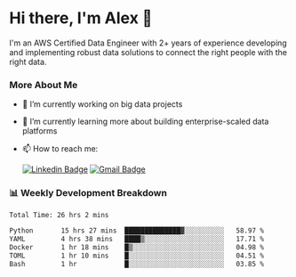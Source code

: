 # Hi there, I'm Alex  👋

I'm an AWS Certified Data Engineer with 2+ years of experience developing and implementing robust data solutions to connect the right people with the right data. 

### More About Me

- 🔭 I’m currently working on big data projects
- 🌱 I’m currently learning more about building enterprise-scaled data platforms
- 📫 How to reach me:

  [![Linkedin Badge](https://img.shields.io/badge/LinkedIn-0077B5?style=for-the-badge&logo=linkedin&logoColor=white)](https://www.linkedin.com/in/itsalexchen) [![Gmail Badge](https://img.shields.io/badge/Gmail-D14836?style=for-the-badge&logo=gmail&logoColor=white)](mailto:itsalexchen@gmail.com)




### 📊 Weekly Development Breakdown
<!--START_SECTION:waka-->

```txt
Total Time: 26 hrs 2 mins

Python       15 hrs 27 mins  ██████████████▓░░░░░░░░░░   58.97 %
YAML         4 hrs 38 mins   ████▒░░░░░░░░░░░░░░░░░░░░   17.71 %
Docker       1 hr 18 mins    █▒░░░░░░░░░░░░░░░░░░░░░░░   04.98 %
TOML         1 hr 10 mins    █░░░░░░░░░░░░░░░░░░░░░░░░   04.51 %
Bash         1 hr            █░░░░░░░░░░░░░░░░░░░░░░░░   03.85 %
```

<!--END_SECTION:waka-->
